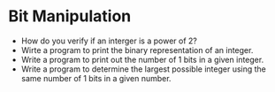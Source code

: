 Bit Manipulation
==

- How do you verify if an interger is a power of 2?
- Wirte a program to print the binary representation of an integer.
- Write a program to print out the number of 1 bits in a given integer.
- Write a program to determine the largest possible integer using the same number of 1 bits in a given number.